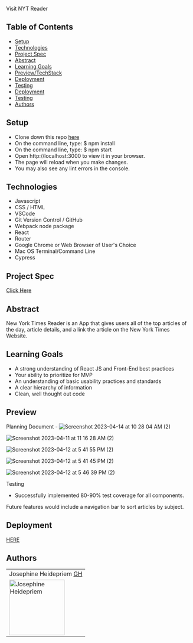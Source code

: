 

Visit NYT Reader 

## Table of Contents

  - [Setup](#setup)
  - [Technologies](#technologies)
  - [Project Spec](#project-spec)
  - [Abstract](#abstract)
  - [Learning Goals](#learning-goals)
  - [Preview/TechStack](#previewtechstack)
  - [Deployment](#deployment)
  - [Testing](#testing)
  - [Deployment](#deployment)
  - [Testing](#testing)
  - [Authors](#Authors)
 

## Setup
  - Clone down this repo [here](https://github.com/jheidepriem/ny-times-reader)
  - On the command line, type: $ npm install
  - On the command line, type: $ npm start
  - Open http://localhost:3000 to view it in your browser.
  - The page will reload when you make changes.
  - You may also see any lint errors in the console.


## Technologies
- Javascript
- CSS / HTML
- VSCode
- Git Version Control / GitHub
- Webpack node package
- React
- Router
- Google Chrome or Web Browser of User's Choice
- Mac OS Terminal/Command Line
- Cypress

  
## Project Spec

[Click Here](https://mod4.turing.edu/projects/take_home/take_home_fe)

## Abstract 

New York Times Reader is an App that gives users all of the top articles of the day, article details, and a link the article on the New York Times Website.


## Learning Goals

- A strong understanding of React JS and Front-End best practices
- Your ability to prioritize for MVP
- An understanding of basic usability practices and standards
- A clear hierarchy of information
- Clean, well thought out code



## Preview

Planning Document -
![Screenshot 2023-04-14 at 10 28 04 AM (2)](https://user-images.githubusercontent.com/108428451/232087813-c508ff97-232f-439e-863b-e858b4dbc7a8.png)

![Screenshot 2023-04-11 at 11 16 28 AM (2)](https://user-images.githubusercontent.com/108428451/231225723-a8e1b485-3993-43c9-9bd5-2e834a22be02.png)

![Screenshot 2023-04-12 at 5 41 55 PM (2)](https://user-images.githubusercontent.com/108428451/231602326-68fe5d46-b8a2-4a10-bada-7b681bdbebd2.png)

![Screenshot 2023-04-12 at 5 41 45 PM (2)](https://user-images.githubusercontent.com/108428451/231602361-ed3b62ce-e7f4-4876-9dd5-fb18445145d7.png)

![Screenshot 2023-04-12 at 5 46 39 PM (2)](https://user-images.githubusercontent.com/108428451/231602740-21edb3f3-96ae-4898-bd34-f62d888cb1cf.png)



Testing
- Successfully implemented 80-90% test coverage for all components.

Future features would include a navigation bar to sort articles by subject.

## Deployment
[HERE](https://vercel.com/jheidepriem/ny-times-reader/JAgHnp7mFBUBw4WRSCU6APPxYq42)

## Authors

<table>
  <tr>
      <td> Josephine Heidepriem <a href="https://github.com/jheidepriem">GH</td>
    </tr>
<td><img src="https://avatars.githubusercontent.com/u/108428451?v=4" alt="Josephine Heidepriem"
 width="150" height="auto" /></td>
</table>

